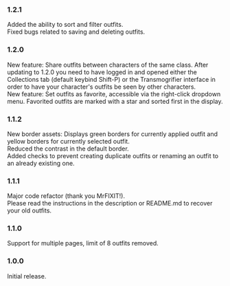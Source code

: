 ### 1.2.1

Added the ability to sort and filter outfits.  
Fixed bugs related to saving and deleting outfits.  

### 1.2.0

New feature: Share outfits between characters of the same class. After updating to 1.2.0 you need to have logged in
and opened either the Collections tab (default keybind Shift-P) or the Transmogrifier interface in order to have your character's
outfits be seen by other characters.  
New feature: Set outfits as favorite, accessible via the right-click dropdown menu. Favorited outfits are marked with a star and
sorted first in the display.

### 1.1.2

New border assets: Displays green borders for currently applied outfit and yellow borders for currently selected outfit.  
Reduced the contrast in the default border.  
Added checks to prevent creating duplicate outfits or renaming an outfit to an already existing one.

### 1.1.1

Major code refactor (thank you MrFIXIT!).  
Please read the instructions in the description or README.md to recover your old outfits.

### 1.1.0

Support for multiple pages, limit of 8 outfits removed.

### 1.0.0

Initial release.